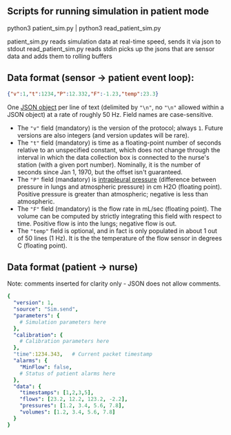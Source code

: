 ## Scripts for running simulation in patient mode
python3 patient_sim.py | python3 read_patient_sim.py

patient_sim.py reads simulation data at real-time speed, sends it via json to stdout
read_patient_sim.py reads stdin picks up the jsons that are sensor data and adds them to rolling buffers

## Data format (sensor -> patient event loop):

```json
{"v":1,"t":1234,"P":12.332,"F":-1.23,"temp":23.3}
```

One [JSON object](https://www.json.org/json-en.html) per line of text (delimited by `"\n"`, no `"\n"` allowed within a JSON object) at a rate of roughly 50 Hz. Field names are case-sensitive.

   * The `"v"` field (mandatory) is the version of the protocol; always `1`. Future versions are also integers (and version updates will be rare).
   * The `"t"` field (mandatory) is time as a floating-point number of seconds relative to an unspecified constant, which does not change through the interval in which the data collection box is connected to the nurse's station (with a given port number). Nominally, it is the number of seconds since Jan 1, 1970, but the offset isn't guaranteed.
   * The `"P"` field (mandatory) is [intrapleural pressure](https://en.wikipedia.org/wiki/Intrapleural_pressure) (difference between pressure in lungs and atmospheric pressure) in cm H2O (floating point). Positive pressure is greater than atmospheric; negative is less than atmospheric.
   * The `"F"` field (mandatory) is the flow rate in mL/sec (floating point). The volume can be computed by strictly integrating this field with respect to time. Positive flow is into the lungs; negative flow is out.
   * The `"temp"` field is optional, and in fact is only populated in about 1 out of 50 lines (1 Hz). It is the the temperature of the flow sensor in degrees C (floating point).

## Data format (patient -> nurse)

Note: comments inserted for clarity only - JSON does not allow comments.

```yaml
{
  "version": 1,
  "source": "Sim.send",
  "parameters": {
    # Simulation parameters here
  },
  "calibration": {
    # Calibration parameters here
  },
  "time":1234.343,   # Current packet timestamp
  "alarms": {
    "MinFlow": false,
    # Status of patient alarms here
  },
  "data": {
    "timestamps": [1,2,3,5],
    "flows": [23.2, 12.2, 123.2, -2.2],
    "pressures": [1.2, 3.4, 5.6, 7.8],
    "volumes": [1.2, 3.4, 5.6, 7.8]
  }
}
```
